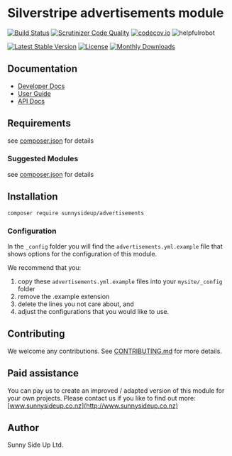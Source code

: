 # Silverstripe advertisements module
[![Build Status](https://travis-ci.org/sunnysideup/silverstripe-advertisements.svg?branch=master)](https://travis-ci.org/sunnysideup/silverstripe-advertisements)
[![Scrutinizer Code Quality](https://scrutinizer-ci.com/g/sunnysideup/silverstripe-advertisements/badges/quality-score.png?b=master)](https://scrutinizer-ci.com/g/sunnysideup/silverstripe-advertisements/?branch=master)
[![codecov.io](https://codecov.io/github/sunnysideup/silverstripe-advertisements/coverage.svg?branch=master)](https://codecov.io/github/sunnysideup/silverstripe-advertisements?branch=master)
![helpfulrobot](https://helpfulrobot.io/sunnysideup/advertisements/badge)

[![Latest Stable Version](https://poser.pugx.org/sunnysideup/advertisements/version)](https://packagist.org/packages/sunnysideup/advertisements)
[![License](https://poser.pugx.org/sunnysideup/advertisements/license)](https://packagist.org/packages/sunnysideup/advertisements)
[![Monthly Downloads](https://poser.pugx.org/sunnysideup/advertisements/d/monthly)](https://packagist.org/packages/sunnysideup/advertisements)


## Documentation



 * [Developer Docs](docs/en/INDEX.md)
 * [User Guide](docs/en/userguide.md)
 * [API Docs](http://docs.ssmods.com/sunnysideup/advertisements)

## Requirements



see [composer.json](composer.json) for details

### Suggested Modules



see [composer.json](composer.json) for details


## Installation


```
composer require sunnysideup/advertisements
```

### Configuration



In the `_config` folder you will find the `advertisements.yml.example`
file that shows options for the configuration of this module.

We recommend that you:

  1. copy these `advertisements.yml.example` files into your
`mysite/_config` folder
  2. remove the .example extension
  3. delete the lines you not care about, and
  4. adjust the configurations that you would like to use.


## Contributing



We welcome any contributions. See [CONTRIBUTING.md](CONTRIBUTING.md) for more details.

## Paid assistance



You can pay us to create an improved / adapted version of this module for your own projects.  Please contact us if you like to find out more: [www.sunnysideup.co.nz](http://www.sunnysideup.co.nz)

## Author



Sunny Side Up Ltd.
